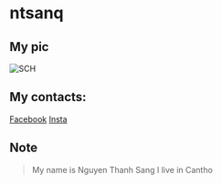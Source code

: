 # ntsanq

## My pic
![SCH](https://scontent.fsgn5-13.fna.fbcdn.net/v/t1.6435-9/83253979_1941078309370976_6403269533611589632_n.jpg?_nc_cat=106&ccb=1-5&_nc_sid=0debeb&_nc_ohc=rqgjOErNlR0AX9M6qnM&_nc_ht=scontent.fsgn5-13.fna&oh=00_AT-7Sh-CkJsipR8PWKlFhYE5plJShHgIBwesckLvaJCwvQ&oe=6217DAD5)

## My contacts:
[Facebook](https://fb.com/thanhsanq.24)
[Insta](https://instagram.com/nt.sanq)

## Note
> My name is Nguyen Thanh Sang
> I live in Cantho